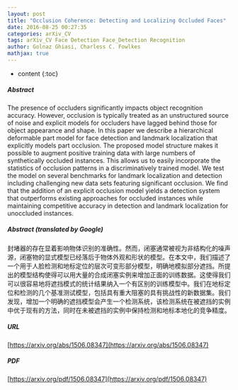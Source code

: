 ```yaml
---
layout: post
title: "Occlusion Coherence: Detecting and Localizing Occluded Faces"
date: 2016-08-25 00:27:35
categories: arXiv_CV
tags: arXiv_CV Face Detection Face_Detection Recognition
author: Golnaz Ghiasi, Charless C. Fowlkes
mathjax: true
---
```


* content
{:toc}

##### Abstract
The presence of occluders significantly impacts object recognition accuracy. However, occlusion is typically treated as an unstructured source of noise and explicit models for occluders have lagged behind those for object appearance and shape. In this paper we describe a hierarchical deformable part model for face detection and landmark localization that explicitly models part occlusion. The proposed model structure makes it possible to augment positive training data with large numbers of synthetically occluded instances. This allows us to easily incorporate the statistics of occlusion patterns in a discriminatively trained model. We test the model on several benchmarks for landmark localization and detection including challenging new data sets featuring significant occlusion. We find that the addition of an explicit occlusion model yields a detection system that outperforms existing approaches for occluded instances while maintaining competitive accuracy in detection and landmark localization for unoccluded instances.

##### Abstract (translated by Google)
封堵器的存在显着影响物体识别的准确性。然而，闭塞通常被视为非结构化的噪声源，闭塞物的显式模型已经落后于物体外观和形状的模型。在本文中，我们描述了一个用于人脸检测和地标定位的层次可变形部分模型，明确地模拟部分遮挡。所提出的模型结构使得可以用大量的合成闭塞实例来增加正面的训练数据。这使得我们可以很容易地将遮挡模式的统计结果纳入一个有区别的训练模型中。我们在地标定位和检测的几个基准测试模型，包括具有重大阻塞的具有挑战性的新数据集。我们发现，增加一个明确的遮挡模型会产生一个检测系统，该检测系统在被遮挡的实例中优于现有的方法，同时在未被遮挡的实例中保持检测和地标本地化的竞争精度。

##### URL
[https://arxiv.org/abs/1506.08347](https://arxiv.org/abs/1506.08347)

##### PDF
[https://arxiv.org/pdf/1506.08347](https://arxiv.org/pdf/1506.08347)

